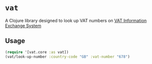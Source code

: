 # `vat`

A Clojure library designed to look up VAT numbers on
[VAT Information Exchange System](http://ec.europa.eu/taxation_customs/vies/)

## Usage

```clojure
(require '[vat.core :as vat])
(vat/look-up-number :country-code "GB" :vat-number "678")
```
